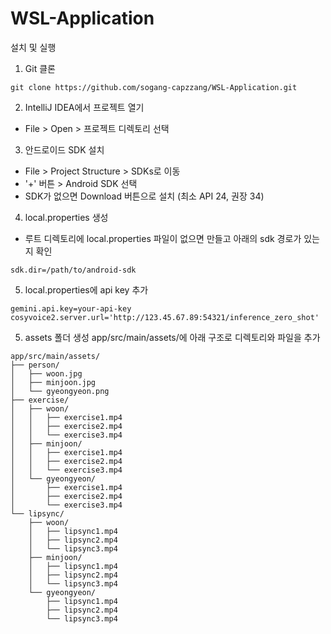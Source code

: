# WSL-Application

설치 및 실행

1. Git 클론

```
git clone https://github.com/sogang-capzzang/WSL-Application.git
```

2. IntelliJ IDEA에서 프로젝트 열기

- File > Open > 프로젝트 디렉토리 선택

3. 안드로이드 SDK 설치

- File > Project Structure > SDKs로 이동
- '+' 버튼 > Android SDK 선택
- SDK가 없으면 Download 버튼으로 설치 (최소 API 24, 권장 34)

4. local.properties 생성

- 루트 디렉토리에 local.properties 파일이 없으면 만들고 아래의 sdk 경로가 있는지 확인

```
sdk.dir=/path/to/android-sdk
```
5. local.properties에 api key 추가


```
gemini.api.key=your-api-key
cosyvoice2.server.url='http://123.45.67.89:54321/inference_zero_shot'
```

5. assets 폴더 생성
app/src/main/assets/에 아래 구조로 디렉토리와 파일을 추가




```
app/src/main/assets/
├── person/
│   ├── woon.jpg
│   ├── minjoon.jpg
│   └── gyeongyeon.png
├── exercise/
│   ├── woon/
│   │   ├── exercise1.mp4
│   │   ├── exercise2.mp4
│   │   └── exercise3.mp4
│   ├── minjoon/
│   │   ├── exercise1.mp4
│   │   ├── exercise2.mp4
│   │   └── exercise3.mp4
│   └── gyeongyeon/
│       ├── exercise1.mp4
│       ├── exercise2.mp4
│       └── exercise3.mp4
└── lipsync/
    ├── woon/
    │   ├── lipsync1.mp4
    │   ├── lipsync2.mp4
    │   └── lipsync3.mp4
    ├── minjoon/
    │   ├── lipsync1.mp4
    │   ├── lipsync2.mp4
    │   └── lipsync3.mp4
    └── gyeongyeon/
        ├── lipsync1.mp4
        ├── lipsync2.mp4
        └── lipsync3.mp4
```
